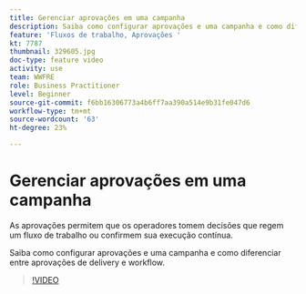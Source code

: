 ```yaml
---
title: Gerenciar aprovações em uma campanha
description: Saiba como configurar aprovações e uma campanha e como diferenciar entre aprovações de delivery e workflow.
feature: 'Fluxos de trabalho, Aprovações '
kt: 7787
thumbnail: 329605.jpg
doc-type: feature video
activity: use
team: WWFRE
role: Business Practitioner
level: Beginner
source-git-commit: f6bb16306773a4b6ff7aa390a514e9b31fe047d6
workflow-type: tm+mt
source-wordcount: '63'
ht-degree: 23%

---
```



# Gerenciar aprovações em uma campanha

As aprovações permitem que os operadores tomem decisões que regem um fluxo de trabalho ou confirmem sua execução contínua.

Saiba como configurar aprovações e uma campanha e como diferenciar entre aprovações de delivery e workflow.

>[!VIDEO](https://video.tv.adobe.com/v/329605?quality=12)
